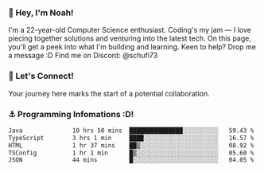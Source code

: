 ### 👋 Hey, I'm Noah!
I'm a 22-year-old Computer Science enthusiast. Coding's my jam — I love piecing together solutions and venturing into the latest tech. On this page, you'll get a peek into what I'm building and learning. Keen to help? Drop me a message :D 
Find me on Discord: @schufi73

### 🤝 Let's Connect!
Your journey here marks the start of a potential collaboration.

### ⚓ Programming Infomations :D!
<!--START_SECTION:waka-->

```txt
Java              10 hrs 50 mins  ███████████████░░░░░░░░░░   59.43 %
TypeScript        3 hrs 1 min     ████░░░░░░░░░░░░░░░░░░░░░   16.57 %
HTML              1 hr 37 mins    ██▒░░░░░░░░░░░░░░░░░░░░░░   08.92 %
TSConfig          1 hr 1 min      █▒░░░░░░░░░░░░░░░░░░░░░░░   05.60 %
JSON              44 mins         █░░░░░░░░░░░░░░░░░░░░░░░░   04.05 %
```

<!--END_SECTION:waka-->
